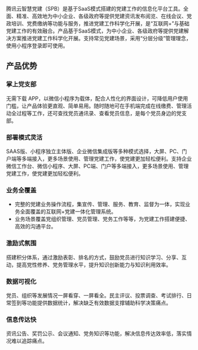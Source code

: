 腾讯云智慧党建（SPB）是基于SaaS模式搭建的党建工作的信息化平台工具。全面、精准、高效地为中小企业、各级政府等提供党建资讯发布阅览、在线会议、党政培训、党费缴纳等功能与服务，推进党建工作科学化开展，是“互联网+”与基础党建工作的有效融合。产品基于SaaS模式，为中小企业、各级政府等提供党建解决方案推进党建工作科学化开展。支持常见党建场景，采用“分层分级”管理理念，使用小程序登录即可使用。

## 产品优势
### 掌上党支部
无需下载 APP，以微信小程序为载体，配合人性化的界面设计，可降低用户使用门槛，让产品体验更直观、简单易用。随时随地可在手机端完成在线缴费、管理活动全过程等工作，还可查找党员通讯录、查看党员信息，是每个党员身边的党支部。

### 部署模式灵活
SAAS版、小程序独立主体版、企业微信集成版等多种模式选择，大屏、PC、门户端等多端接入，更多场景使用、管理党建工作，使党建更加轻松便利。支持企业微信工作台、微信小程序、大屏、PC端、门户等多端接入，更多场景使用、管理党建工作，使党建更加轻松便利。

### 业务全覆盖
- 完整的党建业务操作流程，集宣传、管理、服务、教育、监督为一体，实现业务全面覆盖的互联网+党建一体化管理系统。
- 业务场景覆盖党组织管理、党员管理、党务工作等等，为党建工作搭建便捷、高效的沟通平台。

### 激励式氛围
搭建积分体系，通过激励表彰、排名的方式，鼓励党员进行知识学习、分享、互动，提高党性修养、党务管理水平，提升知识创新能力与知识利用效率。

### 数据可视化
党员、组织等发展情况一屏看穿、一屏看全。民主评议、投票调查、考试排行、日常签到等功能提供数据统计，解决缺乏有效数据支撑辅助科学决策痛点。

### 信息传达快
资讯公告、奖罚公示、会议通知、党务知识等功能，解决信息传达效率低，落实情况难以追踪痛点。